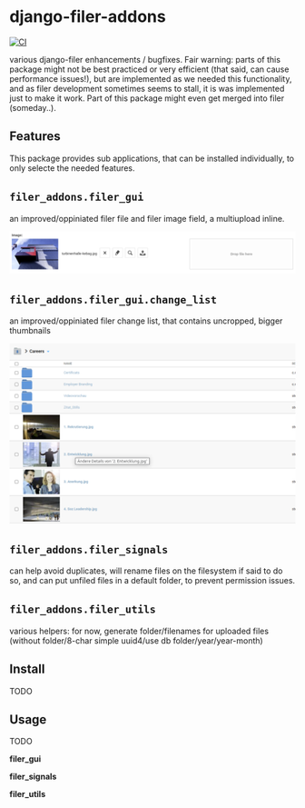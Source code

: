 # django-filer-addons


[![CI](https://github.com/rouxcode/django-filer-addons/actions/workflows/ci.yml/badge.svg)](https://github.com/rouxcode/django-filer-addons/actions/workflows/ci.yml)

[//]: # ([![PyPi Version]&#40;https://img.shields.io/pypi/v/django-filer-addons.svg "PyPi Version"&#41;]&#40;https://pypi.python.org/pypi/django-filer-addons/&#41;)

[//]: # ([![Licence]&#40;https://img.shields.io/pypi/l/django-filer-addons.svg "Licence"&#41;]&#40;https://pypi.python.org/pypi/django-filer-addons/&#41;)

various django-filer enhancements / bugfixes. Fair warning: parts of this package might not be
best practiced or very efficient (that said, can cause performance issues!), but are implemented
as we needed this functionality, and as filer development sometimes
seems to stall, it is was implemented just to make it work. Part of this package might even get merged
into filer (someday..).

Features
--------

This package provides sub applications, that can be installed individually, to only selecte the
needed features.

## `filer_addons.filer_gui`
an improved/oppiniated filer file and filer image field, a multiupload inline.

![filer fields](docs/img/filer_field.png)

## `filer_addons.filer_gui.change_list`
an improved/oppiniated filer change list, that contains uncropped, bigger thumbnails

![filer fields](docs/img/filer_change_list.png)

## `filer_addons.filer_signals`
can help avoid duplicates, will rename files on the filesystem if
said to do so, and can put unfiled files in a default folder, to prevent permission issues.

## `filer_addons.filer_utils`
various helpers: for now, generate folder/filenames for uploaded
files (without folder/8-char simple uuid4/use db folder/year/year-month)

Install
-------

TODO

Usage
-----

TODO

**filer_gui**

**filer_signals**

**filer_utils**
